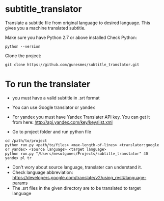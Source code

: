 subtitle_translator
===================

Translate a subtitle file from original language to desired  language. This gives you a machine translated subtitle.


Make sure you have Python 2.7 or above installed
Check Python:
```shell
python --version
```

Clone the project:
```shell
git clone https://github.com/gunesmes/subtitle_translator.git
```

# To run the translater
* you must have a valid subtitle in .srt format
* You can use Google translator or yandex
* For yandex you must have Yandex Translater API key. You can get it from here: http://api.yandex.com/key/keyslist.xml

* Go to project folder and run python file
```shell
cd /path/to/project
python run.py <path/to/files> <max-length-of-lines> <translator:google or yandex> <source language> <target language>
python run.py "/Users/mesutgunes/Projects/subtitle_translator" 40 yandex pl tr
````

- Don't wory about source language, translater can understand it.
- Check language abbreviation: https://developers.google.com/translate/v2/using_rest#language-params
- The .srt files in the given directory are to be translated to target language 
